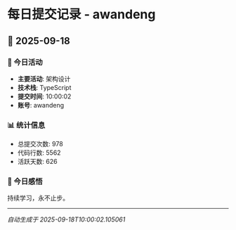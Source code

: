 # 每日提交记录 - awandeng

## 📅 2025-09-18

### 🎯 今日活动
- **主要活动**: 架构设计
- **技术栈**: TypeScript
- **提交时间**: 10:00:02
- **账号**: awandeng

### 📊 统计信息
- 总提交次数: 978
- 代码行数: 5562
- 活跃天数: 626

### 💭 今日感悟
持续学习，永不止步。

---
*自动生成于 2025-09-18T10:00:02.105061*

